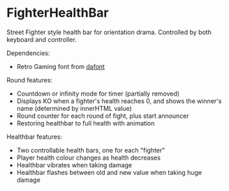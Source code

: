 # FighterHealthBar

Street Fighter style health bar for orientation drama. Controlled by both keyboard and controller.

Dependencies:

- Retro Gaming font from [dafont](https://www.dafont.com/retro-gaming.font)

Round features:

- Countdown or infinity mode for timer (partially removed)
- Displays KO when a fighter's health reaches 0, and shows the winner's name (determined by innerHTML value)
- Round counter for each round of fight, plus start announcer
- Restoring healthbar to full health with animation

Healthbar features:

- Two controllable health bars, one for each "fighter"
- Player health colour changes as health decreases
- Healthbar vibrates when taking damage
- Healthbar flashes between old and new value when taking huge damage